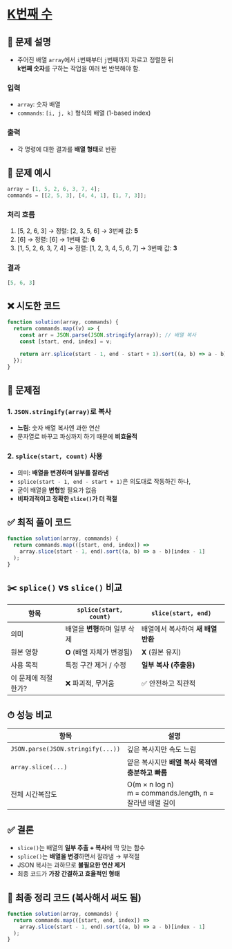 # [K번째 수](https://school.programmers.co.kr/learn/courses/30/lessons/42748)

## 🧩 문제 설명

- 주어진 배열 `array`에서 `i`번째부터 `j`번째까지 자르고 정렬한 뒤  
  **k번째 숫자**를 구하는 작업을 여러 번 반복해야 함.

### 입력
- `array`: 숫자 배열
- `commands`: `[i, j, k]` 형식의 배열 (1-based index)

### 출력
- 각 명령에 대한 결과를 **배열 형태**로 반환

## 📌 문제 예시

```js
array = [1, 5, 2, 6, 3, 7, 4];
commands = [[2, 5, 3], [4, 4, 1], [1, 7, 3]];
```

### 처리 흐름
1. [5, 2, 6, 3] → 정렬: [2, 3, 5, 6] → 3번째 값: **5**
2. [6] → 정렬: [6] → 1번째 값: **6**
3. [1, 5, 2, 6, 3, 7, 4] → 정렬: [1, 2, 3, 4, 5, 6, 7] → 3번째 값: **3**

### 결과
```js
[5, 6, 3]
```

## ❌ 시도한 코드

```js
function solution(array, commands) {
  return commands.map((v) => {
    const arr = JSON.parse(JSON.stringify(array)); // 배열 복사
    const [start, end, index] = v;

    return arr.splice(start - 1, end - start + 1).sort((a, b) => a - b)[index - 1];
  });
}
```

## 🚨 문제점

### 1. `JSON.stringify(array)`로 복사

- **느림**: 숫자 배열 복사엔 과한 연산
- 문자열로 바꾸고 파싱까지 하기 때문에 **비효율적**

### 2. `splice(start, count)` 사용

- 의미: **배열을 변경하며 일부를 잘라냄**
- `splice(start - 1, end - start + 1)`은 의도대로 작동하긴 하나,
- 굳이 배열을 **변형**할 필요가 없음
- **비파괴적이고 정확한 `slice()`가 더 적절**

## ✅ 최적 풀이 코드

```js
function solution(array, commands) {
  return commands.map(([start, end, index]) =>
    array.slice(start - 1, end).sort((a, b) => a - b)[index - 1]
  );
}
```

## ✂️ `splice()` vs `slice()` 비교

| 항목 | `splice(start, count)` | `slice(start, end)` |
|------|-------------------------|----------------------|
| 의미 | 배열을 **변형**하며 일부 삭제 | 배열에서 복사하여 **새 배열 반환** |
| 원본 영향 | **O** (배열 자체가 변경됨) | **X** (원본 유지) |
| 사용 목적 | 특정 구간 제거 / 수정 | **일부 복사 (추출용)** |
| 이 문제에 적절한가? | ❌ 파괴적, 무거움 | ✅ 안전하고 직관적 |

## ⏱ 성능 비교

| 항목 | 설명 |
|------|------|
| `JSON.parse(JSON.stringify(...))` | 깊은 복사지만 속도 느림 |
| `array.slice(...)` | 얕은 복사지만 **배열 복사 목적엔 충분하고 빠름** |
| 전체 시간복잡도 | O(m × n log n)<br>m = commands.length, n = 잘라낸 배열 길이 |

## ✅ 결론

- `slice()`는 배열의 **일부 추출 + 복사**에 딱 맞는 함수
- `splice()`는 **배열을 변경**하면서 잘라냄 → 부적절
- JSON 복사는 과하므로 **불필요한 연산 제거**
- 최종 코드가 **가장 간결하고 효율적인 형태**

## 📌 최종 정리 코드 (복사해서 써도 됨)

```js
function solution(array, commands) {
  return commands.map(([start, end, index]) =>
    array.slice(start - 1, end).sort((a, b) => a - b)[index - 1]
  );
}
```
